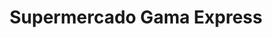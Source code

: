 ---
title: "Supermercado Gama Express"
url: /caracas/supermercado-gama-express-av-romulo-gallegos/
shop: supermercado
---